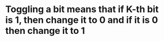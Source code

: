 # Toggling a bit means that if K-th bit is 1, then change it to 0 and if it is 0 then change it to 1
